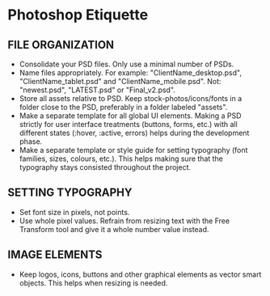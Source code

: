 Photoshop Etiquette
===========

## FILE ORGANIZATION
- Consolidate your PSD files. Only use a minimal number of PSDs.
- Name files appropriately. 
For example: "ClientName_desktop.psd", "ClientName_tablet.psd" and "ClientName_mobile.psd". 
Not: "newest.psd", "LATEST.psd" or "Final_v2.psd".
- Store all assets relative to PSD. Keep stock-photos/icons/fonts  in a folder close to the PSD, preferably in a folder labeled "assets".
- Make a separate template for all global UI elements. Making a PSD strictly for user interface treatments (buttons, forms, etc.) with all different states (:hover, :active, errors) helps during the development phase.
- Make a separate template or style guide for setting typography (font families, sizes, colours, etc.). This helps making sure that the typography stays consisted throughout the project.


## SETTING TYPOGRAPHY
- Set font size in pixels, not points.
- Use whole pixel values. Refrain from resizing text with the Free Transform tool and give it a whole number value instead.


## IMAGE ELEMENTS
- Keep logos, icons, buttons and other graphical elements as vector smart objects. This helps when resizing is needed.